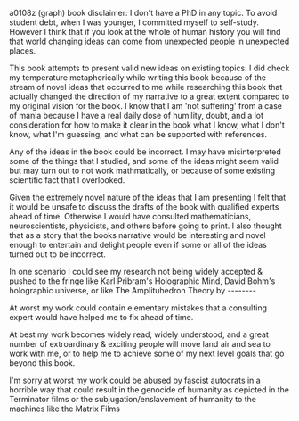 a0108z
(graph) book disclaimer:
I don't have a PhD in any topic. To avoid student debt, when I was younger, I committed myself to self-study. However I think that if you look at the whole of human history you will find that world changing ideas can come from unexpected people in unexpected places.

This book attempts to present valid new ideas on existing topics: I did check my temperature metaphorically while writing this book because of the stream of novel ideas that occurred to me while researching this book that actually changed the direction of my narrative to a great extent compared to my original vision for the book.  I know that I am 'not suffering' from a case of mania because I have a real daily dose of humility, doubt, and a lot consideration for how to make it clear in the book what I know, what I don't know, what I'm guessing, and what can be supported with references.

Any of the ideas in the book could be incorrect. I may have misinterpreted some of the things that I studied, and some of the ideas might seem valid but may turn out to not work mathmatically, or because of some existing scientific fact that I overlooked. 

Given the extremely novel nature of the ideas that I am presenting I felt that it would be unsafe to discuss the drafts of the book with qualified experts ahead of time. Otherwise I would have consulted mathematicians, neuroscientists, physicists, and others before going to print. I also thought that as a story that the books narrative would be interesting and novel enough to entertain and delight people even if some or all of the ideas turned out to be incorrect.

In one scenario I could see my research not being widely accepted & pushed to the fringe like Karl Pribram's Holographic Mind, David Bohm's holographic universe, or like The Amplituhedron Theory by --------

At worst my work could contain elementary mistakes that a consulting expert would have helped me to fix ahead of time.

At best my work becomes widely read, widely understood, and a great number of extroardinary & exciting people will move land air and sea to work with me, or to help me to achieve some of my next level goals that go beyond this book. 

I'm sorry at worst my work could be abused by fascist autocrats in a horrible way that could result in the genocide of humanity as depicted in the Terminator films or the subjugation/enslavement of humanity to the machines like the Matrix Films
